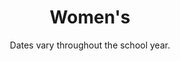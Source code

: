 ---
title: "Women's"
category: "Connect"
description: "Women’s Ministry aims to cultivate a space where sisters can seek encouragement, prayer, and accountability. Through discipleship, women’s times, and retreat we aspire to build Christ-centered relationships where sisters can grow and support one another. "
location: "Various activities around San Luis Obispo."
date: "Dates vary throughout the school year."
gif: "../../images/connect/womens.gif"
img: "../../images/connect/womens.jpg"
link: "https://bit.ly/2MuTZLa"
---